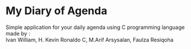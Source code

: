 # My Diary of Agenda
Simple application for your daily agenda using C programming language<br>
made by :<br>
Ivan William, H. Kevin Ronaldo C, M.Arif Arsysalan, Faulza Resiqoha
